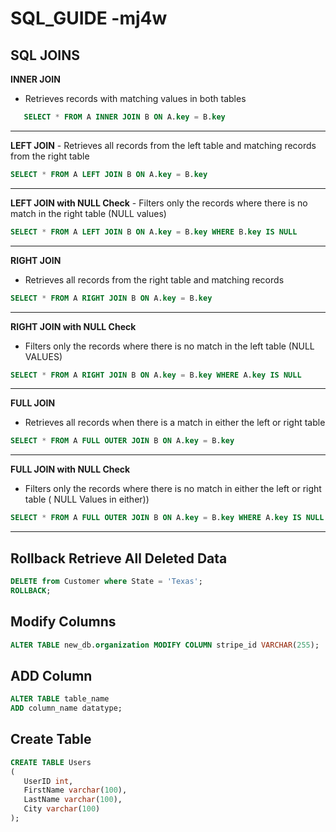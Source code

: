 # SQL_GUIDE -mj4w

## SQL JOINS

<b>INNER JOIN</b> 
- Retrieves records with matching values in both tables
```sql 
   SELECT * FROM A INNER JOIN B ON A.key = B.key
```
<hr/>  
<b>LEFT JOIN</b>
- Retrieves all records from the left table and matching records from the right table

```sql
SELECT * FROM A LEFT JOIN B ON A.key = B.key
```

<hr/>
<b>LEFT JOIN with NULL Check</b>
- Filters only the records where there is no match in the right table (NULL values)

```sql
SELECT * FROM A LEFT JOIN B ON A.key = B.key WHERE B.key IS NULL 
```
<hr/>

<b>RIGHT JOIN</b>
- Retrieves all records from the right table and matching records 

```sql
SELECT * FROM A RIGHT JOIN B ON A.key = B.key 
```
<hr/>

<b>RIGHT JOIN with NULL Check</b>
- Filters only the records where there is no match in the left table (NULL VALUES)

```sql
SELECT * FROM A RIGHT JOIN B ON A.key = B.key WHERE A.key IS NULL 
```
<hr/>

<b>FULL JOIN</b>
- Retrieves all records when there is a match in either the left or right table

```sql
SELECT * FROM A FULL OUTER JOIN B ON A.key = B.key  
```
<hr/>

<b>FULL JOIN with NULL Check</b>
- Filters only the records where there is no match in either the left or right table ( NULL Values in either))

```sql
SELECT * FROM A FULL OUTER JOIN B ON A.key = B.key WHERE A.key IS NULL OR B.key is NULL 
```
<hr/>

## Rollback Retrieve All Deleted Data

```sql
DELETE from Customer where State = 'Texas';
ROLLBACK;
```
## Modify Columns 

```sql
ALTER TABLE new_db.organization MODIFY COLUMN stripe_id VARCHAR(255);
```
## ADD Column

```sql
ALTER TABLE table_name
ADD column_name datatype;
```

## Create Table

```sql
CREATE TABLE Users
(
   UserID int,
   FirstName varchar(100), 
   LastName varchar(100),
   City varchar(100)
);
```

